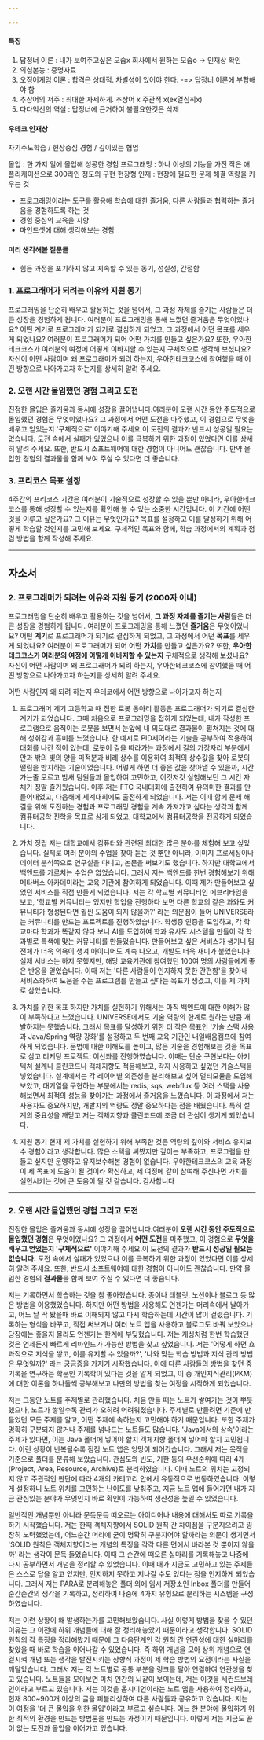 ```yaml
---

---
```

#### 특징
1. 답정너 이론 : 내가 보여주고싶은 모습x 회사에서 원하는 모습o -> 인재상 확인
2. 의심본능 : 증명자료
3. 오징어게임 이론 : 합격은 상대적. 차별성이 있어야 한다. -=> 답정너 이론에 부합해야 함
4. 추상어의 저주 : 최대한 자세하게. 추상어 x 주관적 x(ex열심히x)
5. 다다익선의 역설 : 답정너에 근거하여 불필요한것은 삭제

#### 우테코 인재상
자기주도학습 / 현장중심 경험 / 깊이있는 협업

몰입 : 한 가지 일에 몰입해 성공한 경험
프로그래밍 : 하나 이상의 기능을 가진 작은 애플리케이션으로 300라인 정도의 구현
현장형 인재 : 현장에 필요한 문제 해결 역량을 키우는 것
+ 프로그래밍이라는 도구를 활용해 학습에 대한 즐거움, 다른 사람들과 협력하는 즐거움을 경험하도록 하는 것
+ 경험 중심의 교육을 지향
+ 마인드셋에 대해 생각해보는 경험

#### 미리 생각해볼 질문들
+ 힘든 과정을 포기하지 않고 지속할 수 있는 동기, 성실성, 간절함

### 1. 프로그래머가 되려는 이유와 지원 동기
프로그래밍을 단순히 배우고 활용하는 것을 넘어서, 그 과정 자체를 즐기는 사람들은 더 큰 성장을 경험하게 됩니다.
여러분이 프로그래밍을 통해 느꼈던 즐거움은 무엇이었나요? 어떤 계기로 프로그래머가 되기로 결심하게 되었고, 그 과정에서 어떤 목표를 세우게 되었나요? 여러분이 프로그래머가 되어 어떤 가치를 만들고 싶은가요? 또한, 우아한테크코스가 여러분의 여정에 어떻게 이바지할 수 있는지 구체적으로 생각해 보셨나요?
자신이 어떤 사람이며 왜 프로그래머가 되려 하는지, 우아한테크코스에 참여했을 때 어떤 방향으로 나아가고자 하는지를 상세히 알려 주세요.

### 2. 오랜 시간 몰입했던 경험 그리고 도전
진정한 몰입은 즐거움과 동시에 성장을 끌어냅니다.여러분이 오랜 시간 동안 주도적으로 몰입했던 경험은 무엇이었나요? 그 과정에서 어떤 도전을 마주했고, 이 경험으로 무엇을 배우고 얻었는지 '구체적으로' 이야기해 주세요.이 도전의 결과가 반드시 성공일 필요는 없습니다. 도전 속에서 실패가 있었으나 이를 극복하기 위한 과정이 있었다면 이를 상세히 알려 주세요. 또한, 반드시 소프트웨어에 대한 경험이 아니어도 괜찮습니다. 만약 몰입한 경험의 결과물을 함께 보여 주실 수 있다면 더 좋습니다.

### 3. 프리코스 목표 설정
4주간의 프리코스 기간은 여러분이 기술적으로 성장할 수 있을 뿐만 아니라, 우아한테크코스를 통해 성장할 수 있는지를 확인해 볼 수 있는 소중한 시간입니다.
이 기간에 어떤 것을 이루고 싶은가요? 그 이유는 무엇인가요? 목표를 설정하고 이를 달성하기 위해 어떻게 학습할 것인지를 고민해 보세요. 구체적인 목표와 함께, 학습 과정에서의 계획과 점검 방법을 함께 작성해 주세요.

---

## 자소서
### 2. 프로그래머가 되려는 이유와 지원 동기 (2000자 이내)
프로그래밍을 단순히 배우고 활용하는 것을 넘어서, **그 과정 자체를 즐기는 사람**들은 더 큰 성장을 경험하게 됩니다. 여러분이 프로그래밍을 통해 느꼈던 **즐거움**은 무엇이었나요? 어떤 **계기**로 프로그래머가 되기로 결심하게 되었고, 그 과정에서 어떤 **목표**를 세우게 되었나요? 여러분이 프로그래머가 되어 어떤 **가치**를 만들고 싶은가요? 또한, **우아한테크코스가 여러분의 여정에 어떻게 이바지할 수 있는지** 구체적으로 생각해 보셨나요? 자신이 어떤 사람이며 왜 프로그래머가 되려 하는지, 우아한테크코스에 참여했을 때 어떤 방향으로 나아가고자 하는지를 상세히 알려 주세요.

어떤 사람인지 왜 되려 하는지
우테코에서 어떤 방향으로 나아가고자 하는지

1. 프로그래머 계기
고등학교 때 접한 로봇 동아리 활동은 프로그래머가 되기로 결심한 계기가 되었습니다. 그때 처음으로 프로그래밍을 접하게 되었는데, 내가 작성한 프로그램으로 움직이는 로봇을 보면서 눈앞에 내 의도대로 결과물이 펼쳐지는 것에 대해 성취감과 흥미를 느꼈습니다. 한 예시로 PID제어라는 기술을 공부하여 적용하여 대회를 나간 적이 있는데, 로봇이 길을 따라가는 과정에서 길의 가장자리 부분에서 안과 밖의 빛의 양을 미적분과 비례 상수를 이용하여 최적의 상수값을 찾아 로봇의 떨림을 방지하는 기술이었습니다. 어떻게 하면 더 좋은 값을 찾아낼 수 있을까, 시간 가는줄 모르고 밤새 팀원들과 몰입하여 고민하고, 이것저것 실험해보던 그 시간 자체가 정말 즐거웠습니다. 이후 저는 FTC 국내대회에 출전하여 유의미한 결과를 만들어내었고, 다음해에 세계대회에도 출전하게 되었습니다. 저는 이때 함께 문제 해결을 위해 도전하는 경험과 프로그래밍 경험을 계속 가져가고 싶다는 생각과 함께 컴퓨터공학 진학을 목표로 삼게 되었고, 대학교에서 컴퓨터공학을 전공하게 되었습니다.

2. 가치 정립
저는 대학교에서 컴퓨터와 관련된 최대한 많은 분야를 체험해 보고 싶었습니다. 실제로 여러 분야의 수업을 찾아 듣는 것 뿐만 아니라, 이미지 프로세싱이나 데이터 분석쪽으로 연구실을 다니고, 논문을 써보기도 했습니다. 하지만 대학교에서 백엔드를 가르치는 수업은 없었습니다. 그래서 저는 백엔드를 한번 경험해보기 위해 메타버스 아카데미라는 교육 기관에 참여하게 되었습니다. 이때 제가 만들어보고 싶었던 서비스를 직접 만들게 되었습니다. 저는 각 학교별 커뮤니티인 에브리타임을 보고, '학교별 커뮤니티는 있지만 학업을 진행하다 보면 다른 학교의 같은 과와도 커뮤니티가 형성된다면 훨씬 도움이 되지 않을까?' 라는 의문점이 들어 UNIVERSE라는 커뮤니티를 만드는 프로젝트를 진행하였습니다. 학생증 인증을 도입하고, 각 학교마다 학과가 똑같지 않다 보니 AI를 도입하여 학과 유사도 시스템을 만들어 각 학과별로 특색에 맞는 커뮤니티를 만들었습니다. 만들어보고 싶은 서비스가 생기니 팀 전체가 더욱 의욕이 생겨 아이디어도 계속 나오고, 개발도 더욱 재미가 붙었습니다. 실제 서비스는 하지 못했지만, 해당 교육기관에 참여했던 100여 명의 사람들에게 좋은 반응을 얻었습니다. 이때 저는 '다른 사람들이 인지하지 못한 간편함'을 찾아내 서비스화하여 도움을 주는 프로그램를 만들고 싶다는 목표가 생겼고, 이를 제 가치로 삼았습니다.

3. 가치를 위한 목표
하지만 가치를 실현하기 위해서는 아직 백엔드에 대한 이해가 많이 부족하다고 느꼈습니다. UNIVERSE에서도 기술 역량의 한계로 원하는 만큼 개발하지는 못했습니다. 그래서 목표를 달성하기 위한 더 작은 목표인 '기술 스택 사용과 Java/Spring 역량 강화'를 설정하고 두 번째 교육 기관인 내일배움캠프에 참여하게 되었습니다. 문법에 대한 이해도를 높이고, 많은 기술을 경험해보는 것을 목표로 삼고 티케팅 프로젝트: 이선좌를 진행하였습니다. 이때는 단순 구현보다는 아키텍쳐 설계나 클린코드나 객체지향도 적용해보고, 각자 사용하고 싶었던 기술스택을 넣었습니다. 설계에서는 각 레이어별 의존성을 분리해보고 싶어 멀티모듈을 도입해보았고, 대기열을 구현하는 부분에서는 redis, sqs, webflux 등 여러 스택을 사용해보면서 최적의 성능을 찾아가는 과정에서 즐거움을 느꼈습니다. 이 과정에서 저는 사용자도 중요하지만, 개발자의 역량도 정말 중요하다는 점을 배웠습니다. 특히 설계의 중요성을 깨닫고 저는 객체지향과 클린코드에 조금 더 관심이 생기게 되었습니다.

4. 지원 동기
현재 제 가치를 실현하기 위해 부족한 것은 역량의 깊이와 서비스 유지보수 경험이라고 생각합니다. 많은 스택을 써봤지만 깊이는 부족하고, 프로그램을 만들고 싶지만 운영하고 유지보수해본 경험이 없습니다. 우아한테크코스의 교육 과정이 제 목표에 도움이 될 것이라 확신하고, 제 여정에 같이 참여해 주신다면 가치를 실현시키는 것에 큰 도움이 될 것 같습니다. 감사합니다


---

### 2. 오랜 시간 몰입했던 경험 그리고 도전
진정한 몰입은 즐거움과 동시에 성장을 끌어냅니다.여러분이 **오랜 시간 동안 주도적으로 몰입했던 경험**은 무엇이었나요? 그 과정에서 **어떤 도전**을 마주했고, 이 경험으로 **무엇을 배우고 얻었는지 '구체적으로'** 이야기해 주세요.이 도전의 결과가 **반드시 성공일 필요는 없습니다.** 도전 속에서 실패가 있었으나 이를 극복하기 위한 과정이 있었다면 이를 상세히 알려 주세요. 또한, 반드시 소프트웨어에 대한 경험이 아니어도 괜찮습니다. 만약 몰입한 경험의 **결과물**을 함께 보여 주실 수 있다면 더 좋습니다.

저는 기록하면서 학습하는 것을 참 좋아했습니다. 종이나 태블릿, 노션이나 블로그 등 많은 방법을 이용했었습니다. 하지만 어떤 방법을 사용해도 언젠가는 머리속에서 날아가고, 어느 날 딱 봤을때 바로 이해되지 않고 다시 학습하는데 시간이 많이 걸렸습니다. 기록하는 형식을 바꾸고, 직접 써보거나 여러 노트 앱을 사용하고 블로그도 바꿔 보았으나 당장에는 좋을지 몰라도 언젠가는 한계에 부딪혔습니다. 저는 캐싱처럼 한번 학습했던 것은 언제든지 빠르게 리마인드가 가능한 방법을 찾고 싶었습니다. 저는 '어떻게 하면 효과적으로 지식을 쌓고, 이를 유지할 수 있을까?', '나와 맞는 학습 방법과 지식 관리 방법은 무엇일까?' 라는 궁금증을 가지기 시작했습니다. 이에 다른 사람들의 방법을 찾던 중 기록을 연구하는 학문인 기록학이 있다는 것을 알게 되었고, 이 중 개인지식관리(PKM)에 대한 이론을 하나둘씩 공부해보고 나만의 방법을 찾는 여정을 시작하게 되었습니다.

저는 그동안 노트를 주제별로 관리했습니다. 처음 만들 때는 노트가 쌓여가는 것이 뿌듯했으나, 노트가 쌓일수록 관리가 오히려 어려워졌습니다. 주제별로 만들려면 기존에 만들었던 모든 주제를 알고, 어떤 주제에 속하는지 고민해야 하기 때문입니다. 또한 주제가 명확히 구분되지 않거나 주제를 넘나드는 노트들도 많습니다. 'Java에서의 상속'이라는 주제가 있다면, 이는 Java 폴더에 넣어야 할지 객체지향 폴더에 넣어야 할지 고민됩니다. 이런 상황이 반복될수록 점점 노트 앱은 엉망이 되어갔습니다.
그래서 저는 목적을 기준으로 폴더를 분류해 보았습니다. 관심도와 빈도, 기한 등의 우선순위에 따라 4개(Project, Area, Resource, Archive)로 분리하였습니다. 이때 노트의 위치는 고정되지 않고 주관적인 판단에 따라 4개의 카테고리 안에서 유동적으로 변동하였습니다. 이렇게 설정하니 노트 위치를 고민하는 난이도를 낮춰주고, 지금 노트 앱에 들어가면 내가 지금 관심있는 분야가 무엇인지 바로 확인이 가능하여 생산성을 높일 수 있었습니다.

일반적인 개념뿐만 아니라 문득문득 떠오르는 아이디어나 내용에 대해서도 따로 기록을 하기 시작했습니다. 저는 한때 객체지향에서 SOLID 원칙 간 차이점을 구분지으려고 굉장히 노력했었는데, 어느순간 머리에 굳이 명확히 구분지어야 할까라는 의문이 생기면서 'SOLID 원칙은 객체지향이라는 개념의 특징을 각각 다른 면에서 바라본 것 뿐이지 않을까' 라는 생각이 문득 들었습니다. 이때 그 순간에 떠오른 실마리를 기록해놓고 나중에 다시 공부하면서 개념을 정리할 수 있었습니다. 이때 내가 지금도 고민하고 있는 주제들은 스스로 답을 알고 있지만, 인지하지 못하고 지나갈 수도 있다는 점을 인지하게 되었습니다. 그래서 저는 PARA로 분리해놓은 폴더 외에 임시 저장소인 Inbox 폴더를 만들어 순간순간의 생각을 기록하고, 정리하여 나중에 4가지 유형으로 분리하는 시스템을 구성하였습니다.

저는 이런 상황이 왜 발생하는가를 고민해보았습니다. 사실 이렇게 방법을 찾을 수 있던 이유는 그 이전에 하위 개념들에 대해 잘 정리해놓았기 때문이라고 생각합니다. SOLID 원칙의 각 특징을 정리해봤기 때문에 그 다음단계인 각 원칙 간 연관성에 대한 실마리를 찾았을 때 바로 학습을 이어나갈 수 있었습니다. 즉 하위 개념을 모아 상위 개념으로 연결시켜 개념 또는 생각을 발전시키는 상향식 과정이 제 학습 방법의 요점이라는 사실을 깨달았습니다. 그래서 저는 각 노트별로 공통 부분을 링크를 달아 연결하여 연관성을 찾고 있습니다. 노트들을 모아보면 마치 인간의 뇌같이 보이는데, 저는 이것을 세컨드브레인이라고 부르고 있습니다. 저는 이것을 옵시디언이라는 노트 앱을 사용하여 정리하고, 현재 800~900개 이상의 글을 퍼블리싱하여 다른 사람들과 공유하고 있습니다.
저는 이 여정을 '더 큰 몰입을 위한 몰입'이라고 부르고 싶습니다. 어느 한 분야에 몰입하기 위한 최적의 환경을 만드는 방법론을 만드는 과정이기 때문입니다. 이렇게 저는 지금도 끝이 없는 도전과 몰입을 이어가고 있습니다.

